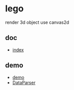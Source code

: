 # lego

render 3d object use canvas2d

## doc
* [index](http://06wj.github.io/lego/doc/index.html)

## demo
* [demo](http://06wj.github.io/lego/demo/demo.html)
* [DataParser](http://06wj.github.io/lego/demo/DataParser.html)